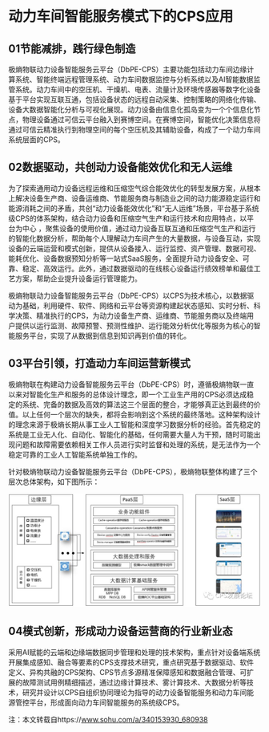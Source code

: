 <!--
title: 动力车间智能服务模式下的CPS应用
subtitle: 工业软件
author: 网络
keyword: 工业软件
published: 2024-04-222
topicImg: assets/6/CPSISPW.png
-->




# 动力车间智能服务模式下的CPS应用

## 01节能减排，践行绿色制造

极熵物联动力设备智能服务云平台（DbPE-CPS）主要功能包括动力车间边缘计算系统、智能终端远程管理系统、动力车间数据监控与分析系统以及AI智能数据监管系统。动力车间中的空压机、干燥机、电表、流量计及环境传感器等数字化设备基于平台实现互联互通，包括设备状态的远程自动采集、控制策略的网络化传输、设备大数据智能化分析与可视化展现。动力设备由信息化孤岛变为一个个信息化节点，物理设备通过可信云平台融入到赛博空间。在赛博空间，智能优化决策信息将通过可信云精准执行到物理空间的每个空压机及其辅助设备，构成了一个动力车间系统层面的CPS。

## 02数据驱动，共创动力设备能效优化和无人运维

为了探索通用动力设备远程运维和压缩空气综合能效优化的转型发展方案，从根本上解决设备生产商、设备运维商、节能服务商与制造业之间的动力能源稳定运行和能源消耗之间的矛盾，共创“动力设备能效优化”和“无人运维”场景，平台基于系统级CPS的体系架构，结合动力设备和压缩空气生产和运行技术和应用特点，以平台为中心 ，聚焦设备的使用价值，通过动力设备互联互通和压缩空气生产和运行的智能化数据分析，帮助每个人理解动力车间产生的大量数据，与设备互动，实现设备的云端运营和模式创新，提供从设备接入、运行监控、资产管理、数据可视、能耗优化、设备数据预知分析等一站式SaaS服务，全面提升动力设备安全、可靠、稳定、高效运行。此外，通过数据驱动的在线核心设备运行绩效榜单和最佳工艺方案，帮助企业提升设备运行管理能力。

极熵物联动力设备智能服务云平台（DbPE-CPS）以CPS为技术核心，以数据驱动为基础，利用硬件、软件、网络和云平台等资源构建起状态感知、实时分析、科学决策、精准执行的CPS，为动力设备生产商、运维商、节能服务商以及终端用户提供以运行监测、故障预警、预测性维护、运行能效分析优化等服务为核心的智能服务平台，实现了从数据到信息到知识再到价值的转化。

## 03平台引领，打造动力车间运营新模式

极熵物联在构建动力设备智能服务云平台（DbPE-CPS）时，遵循极熵物联一直以来对智能化生产和服务的总体设计理念，即一个工业生产用的CPS必须达成稳定的系统、完备的数据及高效的算法这三个层面的整合，才能够真正达到最终的价值。以上任何一个层次的缺失，都将会影响到这个系统的最终落地。这种架构设计的理念来源于极熵长期从事工业人工智能和深度学习数据分析的经验。首先稳定的系统是工业无人化、自动化、智能化的基础，任何需要大量人为干预，随时可能出现问题和故障需要依赖相关工作人员进行实时监督和处理的系统，是无法作为一个稳定可靠的工业人工智能系统单独工作的。

针对极熵物联动力设备智能服务云平台（DbPE-CPS），极熵物联整体构建了三个层次总体架构，如下图所示：

![](assets/6/CPSISPW1.jpg)

## 04模式创新，形成动力设备运营商的行业新业态

采用AI赋能的云端和边缘端数据同步管理和处理的技术架构，重点针对设备端系统开展集成感知、融合等要素的CPS支撑技术研究，重点研究基于数据驱动、软件定义、异构共融的CPS架构、CPS节点多源精准保障感知和数据融合管理、可扩展的故障测试用例精细描述，通过边缘计算技术、雾计算技术、大数据分析等技术，研究并设计以CPS自组织协同理论为指导的动力设备智能服务和动力车间能源管控平台，形成面向动力车间智能服务的系统级CPS。

注：本文转载自https://www.sohu.com/a/340153930_680938